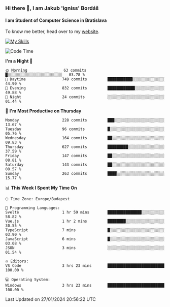 ### Hi there 👋, I am Jakub 'igniss' Bordáš

#### I am Student of Computer Science in Bratislava
To know me better, head over to my [website](https://bordas.sk).

[![My Skills](https://skillicons.dev/icons?i=js,html,css,figma,svelte,java,kotlin,python,postgresql,typescript,nest,nodejs)](https://bordas.sk)


<!--START_SECTION:waka-->
![Code Time](http://img.shields.io/badge/Code%20Time-1%2C375%20hrs%2048%20mins-blue)

**I'm a Night 🦉** 

```text
🌞 Morning                63 commits          █░░░░░░░░░░░░░░░░░░░░░░░░   03.78 % 
🌆 Daytime                749 commits         ███████████░░░░░░░░░░░░░░   44.90 % 
🌃 Evening                832 commits         ████████████░░░░░░░░░░░░░   49.88 % 
🌙 Night                  24 commits          ░░░░░░░░░░░░░░░░░░░░░░░░░   01.44 % 
```
📅 **I'm Most Productive on Thursday** 

```text
Monday                   228 commits         ███░░░░░░░░░░░░░░░░░░░░░░   13.67 % 
Tuesday                  96 commits          █░░░░░░░░░░░░░░░░░░░░░░░░   05.76 % 
Wednesday                164 commits         ██░░░░░░░░░░░░░░░░░░░░░░░   09.83 % 
Thursday                 627 commits         █████████░░░░░░░░░░░░░░░░   37.59 % 
Friday                   147 commits         ██░░░░░░░░░░░░░░░░░░░░░░░   08.81 % 
Saturday                 143 commits         ██░░░░░░░░░░░░░░░░░░░░░░░   08.57 % 
Sunday                   263 commits         ████░░░░░░░░░░░░░░░░░░░░░   15.77 % 
```


📊 **This Week I Spent My Time On** 

```text
🕑︎ Time Zone: Europe/Budapest

💬 Programming Languages: 
Svelte                   1 hr 59 mins        ███████████████░░░░░░░░░░   58.82 % 
Vue.js                   1 hr 2 mins         ████████░░░░░░░░░░░░░░░░░   30.55 % 
TypeScript               7 mins              █░░░░░░░░░░░░░░░░░░░░░░░░   03.90 % 
JavaScript               6 mins              █░░░░░░░░░░░░░░░░░░░░░░░░   03.08 % 
JSON                     3 mins              ░░░░░░░░░░░░░░░░░░░░░░░░░   01.54 % 

🔥 Editors: 
VS Code                  3 hrs 23 mins       █████████████████████████   100.00 % 

💻 Operating System: 
Windows                  3 hrs 23 mins       █████████████████████████   100.00 % 
```


 Last Updated on 27/01/2024 20:56:22 UTC
<!--END_SECTION:waka-->
